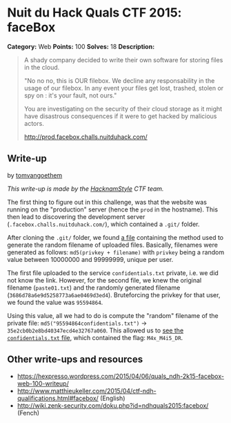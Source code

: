 # Nuit du Hack Quals CTF 2015: faceBox

**Category:** Web
**Points:** 100
**Solves:** 18
**Description:** 

> A shady company decided to write their own software for storing files in the cloud.
> 
> "No no no, this is OUR filebox. We decline any responsability in the usage of our filebox. In any event your files get lost, trashed, stolen or spy on : it's your fault, not ours."
> 
> You are investigating on the security of their cloud storage as it might have disastrous consequences if it were to get hacked by malicious actors.
> 
> <http://prod.facebox.challs.nuitduhack.com/>

## Write-up

by [tomvangoethem](https://github.com/tomvangoethem)

_This write-up is made by the [HacknamStyle](https://www.hacknamstyle.net/) CTF team._

The first thing to figure out in this challenge, was that the website was running on the "production" server (hence the `prod` in the hostname). This then lead to discovering the development server (`.facebox.challs.nuitduhack.com/`), which contained a `.git/` folder.

After cloning the `.git/` folder, we found [a file](main.py) containing the method used to generate the random filename of uploaded files.
Basically, filenames were generated as follows: `md5(privkey + filename)` with `privkey` being a random value between 10000000 and 99999999, unique per user.

The first file uploaded to the service `confidentials.txt` private, i.e. we did not know the link. However, for the second file, we knew the original filename (`paste01.txt`) and the randomly generated filename (`3686d78a6e9d5258773a6ae0469d3ed4`). Bruteforcing the privkey for that user, we found the value was `95594864`.

Using this value, all we had to do is compute the "random" filename of the private file: `md5("95594864confidentials.txt")` → `35e2cb0b2e8bd40347ecd4e32767a060`. This allowed us to [see the `confidentials.txt` file](http://prod.facebox.challs.nuitduhack.com/files/view/35e2cb0b2e8bd40347ecd4e32767a060), which contained the flag: `M4x_M4i5_DR`.

## Other write-ups and resources

* <https://hexpresso.wordpress.com/2015/04/06/quals_ndh-2k15-facebox-web-100-writeup/>
* <http://www.matthieukeller.com/2015/04/ctf-ndh-qualifications.html#facebox/> (English)
* <http://wiki.zenk-security.com/doku.php?id=ndhquals2015:facebox/> (Fench)

